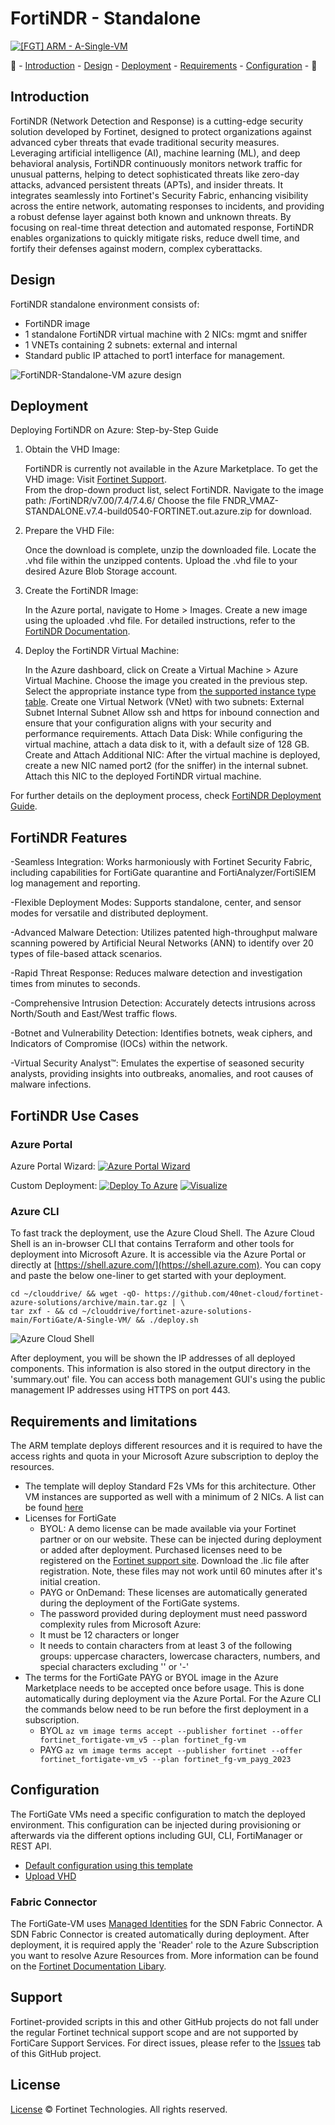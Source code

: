 # FortiNDR - Standalone

[![[FGT] ARM - A-Single-VM](https://github.com/40net-cloud/fortinet-azure-solutions/actions/workflows/fgt-arm-a-single-vm.yml/badge.svg)](https://github.com/40net-cloud/fortinet-azure-solutions/actions/workflows/fgt-arm-a-single-vm.yml) 

:wave: - [Introduction](#introduction) - [Design](#design) - [Deployment](#deployment) - [Requirements](#requirements-and-limitations) - [Configuration](#configuration) - :wave:

## Introduction

FortiNDR (Network Detection and Response) is a cutting-edge security solution developed by Fortinet, designed to protect organizations against advanced cyber threats that evade traditional security measures.
Leveraging artificial intelligence (AI), machine learning (ML), and deep behavioral analysis, FortiNDR continuously monitors network traffic for unusual patterns, helping to detect sophisticated threats like zero-day attacks, advanced persistent threats (APTs), and insider threats.
It integrates seamlessly into Fortinet's Security Fabric, enhancing visibility across the entire network, automating responses to incidents, and providing a robust defense layer against both known and unknown threats. 
By focusing on real-time threat detection and automated response, FortiNDR enables organizations to quickly mitigate risks, reduce dwell time, and fortify their defenses against modern, complex cyberattacks.

## Design

FortiNDR standalone environment consists of:

- FortiNDR image
- 1 standalone FortiNDR virtual machine with 2 NICs: mgmt and sniffer
- 1 VNETs containing 2 subnets: external and internal
- Standard public IP attached to port1 interface for management.

![FortiNDR-Standalone-VM azure design](images/fortindr-standalone-vm.png)

## Deployment

Deploying FortiNDR on Azure: Step-by-Step Guide

1. Obtain the VHD Image:

    FortiNDR is currently not available in the Azure Marketplace. To get the VHD image:
        Visit [Fortinet Support](https://support.fortinet.com/Download/FirmwareImages.aspx).		
        From the drop-down product list, select FortiNDR.
        Navigate to the image path: /FortiNDR/v7.00/7.4/7.4.6/
		Choose the file FNDR_VMAZ-STANDALONE.v7.4-build0540-FORTINET.out.azure.zip for download.

2. Prepare the VHD File:

    Once the download is complete, unzip the downloaded file.
    Locate the .vhd file within the unzipped contents.
    Upload the .vhd file to your desired Azure Blob Storage account.

3. Create the FortiNDR Image:

    In the Azure portal, navigate to Home > Images. 
    Create a new image using the uploaded .vhd file.
    For detailed instructions, refer to the [FortiNDR Documentation](https://docs.fortinet.com/document/fortindr-public-cloud/7.4.0/fortindr-on-azure/470796/creating-an-image-from-a-vhd-file).

4. Deploy the FortiNDR Virtual Machine:

    In the Azure dashboard, click on Create a Virtual Machine > Azure Virtual Machine.
    Choose the image you created in the previous step.
    Select the appropriate instance type from [the supported instance type table](https://docs.fortinet.com/document/fortindr-public-cloud/7.4.0/fortindr-on-azure/679542/supported-instance-type).
	Create one Virtual Network (VNet) with two subnets:
        External Subnet
        Internal Subnet
    Allow ssh and https for inbound connection and ensure that your configuration aligns with your security and performance requirements.
	Attach Data Disk: While configuring the virtual machine, attach a data disk to it, with a default size of 128 GB.
	Create and Attach Additional NIC:
	After the virtual machine is deployed, create a new NIC named port2 (for the sniffer) in the internal subnet.
    Attach this NIC to the deployed FortiNDR virtual machine.

For further details on the deployment process, check [FortiNDR Deployment Guide](https://docs.fortinet.com/document/fortindr-public-cloud/7.4.0/fortindr-on-azure/740602/deploying-the-fortindr-vm).


## FortiNDR Features

-Seamless Integration: Works harmoniously with Fortinet Security Fabric, including capabilities for FortiGate quarantine and FortiAnalyzer/FortiSIEM log management and reporting.

-Flexible Deployment Modes: Supports standalone, center, and sensor modes for versatile and distributed deployment.

-Advanced Malware Detection: Utilizes patented high-throughput malware scanning powered by Artificial Neural Networks (ANN) to identify over 20 types of file-based attack scenarios.

-Rapid Threat Response: Reduces malware detection and investigation times from minutes to seconds.

-Comprehensive Intrusion Detection: Accurately detects intrusions across North/South and East/West traffic flows.

-Botnet and Vulnerability Detection: Identifies botnets, weak ciphers, and Indicators of Compromise (IOCs) within the network.

-Virtual Security Analyst™: Emulates the expertise of seasoned security analysts, providing insights into outbreaks, anomalies, and root causes of malware infections.

## FortiNDR Use Cases


### Azure Portal

Azure Portal Wizard:
[![Azure Portal Wizard](https://raw.githubusercontent.com/Azure/azure-quickstart-templates/master/1-CONTRIBUTION-GUIDE/images/deploytoazure.svg?sanitize=true)](https://portal.azure.com/#create/Microsoft.Template/uri/https%3A%2F%2Fraw.githubusercontent.com%2F40net-cloud%2Ffortinet-azure-solutions%2Fmain%2FFortiGate%2FA-Single-VM%2Fazuredeploy.json/createUIDefinitionUri/https%3A%2F%2Fraw.githubusercontent.com%2F40net-cloud%2Ffortinet-azure-solutions%2Fmain%2FFortiGate%2FA-Single-VM%2FcreateUiDefinition.json)

Custom Deployment:
[![Deploy To Azure](https://raw.githubusercontent.com/Azure/azure-quickstart-templates/master/1-CONTRIBUTION-GUIDE/images/deploytoazure.svg?sanitize=true)](https://portal.azure.com/#create/Microsoft.Template/uri/https%3A%2F%2Fraw.githubusercontent.com%2F40net-cloud%2Ffortinet-azure-solutions%2Fmain%2FFortiGate%2FA-Single-VM%2Fazuredeploy.json)
[![Visualize](https://raw.githubusercontent.com/Azure/azure-quickstart-templates/master/1-CONTRIBUTION-GUIDE/images/visualizebutton.svg?sanitize=true)](http://armviz.io/#/?load=https%3A%2F%2Fraw.githubusercontent.com%2F40net-cloud%2Ffortinet-azure-solutions$2Fmain%2FFortiGate%2FA-Single-VM%2Fazuredeploy.json)

### Azure CLI

To fast track the deployment, use the Azure Cloud Shell. The Azure Cloud Shell is an in-browser CLI that contains Terraform and other tools for deployment into Microsoft Azure. It is accessible via the Azure Portal or directly at [https://shell.azure.com/](https://shell.azure.com). You can copy and paste the below one-liner to get started with your deployment.

```
cd ~/clouddrive/ && wget -qO- https://github.com/40net-cloud/fortinet-azure-solutions/archive/main.tar.gz | \
tar zxf - && cd ~/clouddrive/fortinet-azure-solutions-main/FortiGate/A-Single-VM/ && ./deploy.sh
```

![Azure Cloud Shell](images/azure-cloud-shell.png)

After deployment, you will be shown the IP addresses of all deployed components. This information is also stored in the output directory in the 'summary.out' file. You can access both management GUI's using the public management IP addresses using HTTPS on port 443.

## Requirements and limitations

The ARM template deploys different resources and it is required to have the access rights and quota in your Microsoft Azure subscription to deploy the resources.

- The template will deploy Standard F2s VMs for this architecture. Other VM instances are supported as well with a minimum of 2 NICs. A list can be found [here](https://docs.fortinet.com/document/fortigate-public-cloud/7.0.0/azure-administration-guide/562841/instance-type-support)
- Licenses for FortiGate
  - BYOL: A demo license can be made available via your Fortinet partner or on our website. These can be injected during deployment or added after deployment. Purchased licenses need to be registered on the [Fortinet support site](http://support.fortinet.com). Download the .lic file after registration. Note, these files may not work until 60 minutes after it's initial creation.
  - PAYG or OnDemand: These licenses are automatically generated during the deployment of the FortiGate systems.
  - The password provided during deployment must need password complexity rules from Microsoft Azure:
  - It must be 12 characters or longer
  - It needs to contain characters from at least 3 of the following groups: uppercase characters, lowercase characters, numbers, and special characters excluding '\' or '-'
- The terms for the FortiGate PAYG or BYOL image in the Azure Marketplace needs to be accepted once before usage. This is done automatically during deployment via the Azure Portal. For the Azure CLI the commands below need to be run before the first deployment in a subscription.
  - BYOL
`az vm image terms accept --publisher fortinet --offer fortinet_fortigate-vm_v5 --plan fortinet_fg-vm`
  - PAYG
`az vm image terms accept --publisher fortinet --offer fortinet_fortigate-vm_v5 --plan fortinet_fg-vm_payg_2023`

## Configuration

The FortiGate VMs need a specific configuration to match the deployed environment. This configuration can be injected during provisioning or afterwards via the different options including GUI, CLI, FortiManager or REST API.

- [Default configuration using this template](doc/config-provisioning.md)
- [Upload VHD](../Documentation/faq-upload-vhd.md)

### Fabric Connector

The FortiGate-VM uses [Managed Identities](https://docs.microsoft.com/en-us/azure/active-directory/managed-identities-azure-resources/) for the SDN Fabric Connector. A SDN Fabric Connector is created automatically during deployment. After deployment, it is required apply the 'Reader' role to the Azure Subscription you want to resolve Azure Resources from. More information can be found on the [Fortinet Documentation Libary](https://docs.fortinet.com/document/fortigate-public-cloud/7.2.0/azure-administration-guide/236610/configuring-an-sdn-connector-using-a-managed-identity).

## Support

Fortinet-provided scripts in this and other GitHub projects do not fall under the regular Fortinet technical support scope and are not supported by FortiCare Support Services.
For direct issues, please refer to the [Issues](https://github.com/40net-cloud/fortinet-azure-solutions/issues) tab of this GitHub project.

## License

[License](/../../blob/main/LICENSE) © Fortinet Technologies. All rights reserved.
